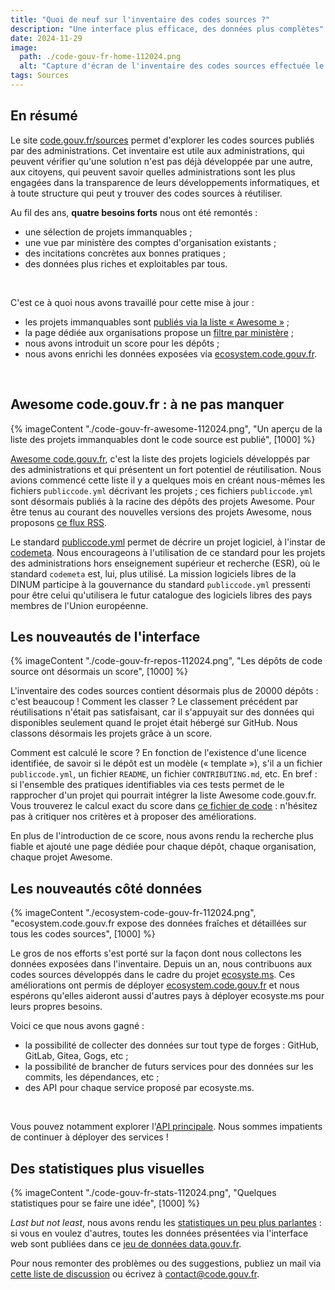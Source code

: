 ```yaml
---
title: "Quoi de neuf sur l'inventaire des codes sources ?"
description: "Une interface plus efficace, des données plus complètes"
date: 2024-11-29
image:
  path: ./code-gouv-fr-home-112024.png
  alt: "Capture d'écran de l'inventaire des codes sources effectuée le 30 novembre 2024."
tags: Sources
---
```


## En résumé

Le site [code.gouv.fr/sources](https://code.gouv.fr/sources) permet d'explorer les codes sources publiés par des administrations. Cet inventaire est utile aux administrations, qui peuvent vérifier qu'une solution n'est pas déjà développée par une autre, aux citoyens, qui peuvent savoir quelles administrations sont les plus engagées dans la transparence de leurs développements informatiques, et à toute structure qui peut y trouver des codes sources à réutiliser.

Au fil des ans, **quatre besoins forts** nous ont été remontés :

- une sélection de projets immanquables ;
- une vue par ministère des comptes d'organisation existants ;
- des incitations concrètes aux bonnes pratiques ;
- des données plus riches et exploitables par tous.

<br/>

C'est ce à quoi nous avons travaillé pour cette mise à jour :

- les projets immanquables sont [publiés via la liste « Awesome »](https://code.gouv.fr/sources/#/awesome) ;
- la page dédiée aux organisations propose un [filtre par ministère](https://code.gouv.fr/sources/#/groups) ;
- nous avons introduit un score pour les dépôts ;
- nous avons enrichi les données exposées via [ecosystem.code.gouv.fr](https://ecosystem.code.gouv.fr).

<br/>

## Awesome code.gouv.fr : à ne pas manquer

{% imageContent "./code-gouv-fr-awesome-112024.png", "Un aperçu de la liste des projets immanquables dont le code source est publié", [1000] %}

[Awesome code.gouv.fr](https://code.gouv.fr/sources/#/awesome), c'est la liste des projets logiciels développés par des administrations et qui présentent un fort potentiel de réutilisation. Nous avions commencé cette liste il y a quelques mois en créant nous-mêmes les fichiers `publiccode.yml` décrivant les projets ; ces fichiers `publiccode.yml` sont désormais publiés à la racine des dépôts des projets Awesome.  Pour être tenus au courant des nouvelles versions des projets Awesome, nous proposons [ce flux RSS](https://code.gouv.fr/data/latest-releases.xml).

Le standard [publiccode.yml](https://github.com/publiccodeyml/publiccode.yml) permet de décrire un projet logiciel, à l'instar de [codemeta](https://codemeta.github.io/).  Nous encourageons à l'utilisation de ce standard pour les projets des administrations hors enseignement supérieur et recherche (ESR), où le standard `codemeta` est, lui, plus utilisé.  La mission logiciels libres de la DINUM participe à la gouvernance du standard `publiccode.yml` pressenti pour être celui qu'utilisera le futur catalogue des logiciels libres des pays membres de l'Union européenne.

## Les nouveautés de l'interface

{% imageContent "./code-gouv-fr-repos-112024.png", "Les dépôts de code source ont désormais un score", [1000] %}

L'inventaire des codes sources contient désormais plus de 20000 dépôts : c'est beaucoup ! Comment les classer ? Le classement précédent par réutilisations n'était pas satisfaisant, car il s'appuyait sur des données qui disponibles seulement quand le projet était hébergé sur GitHub. Nous classons désormais les projets grâce à un score.

Comment est calculé le score ?  En fonction de l'existence d'une licence identifiée, de savoir si le dépôt est un modèle (« template »), s'il a un fichier `publiccode.yml`, un fichier `README`, un fichier `CONTRIBUTING.md`, etc.  En bref : si l'ensemble des pratiques identifiables via ces tests permet de le rapprocher d'un projet qui pourrait intégrer la liste Awesome code.gouv.fr. Vous trouverez le calcul exact du score dans [ce fichier de code](https://git.sr.ht/~codegouvfr/codegouvfr-cli/tree/main/item/src/codegouvfr-output-data.clj) : n'hésitez pas à critiquer nos critères et à proposer des améliorations.

En plus de l'introduction de ce score, nous avons rendu la recherche plus fiable et ajouté une page dédiée pour chaque dépôt, chaque organisation, chaque projet Awesome.

## Les nouveautés côté données

{% imageContent "./ecosystem-code-gouv-fr-112024.png", "ecosystem.code.gouv.fr expose des données fraîches et détaillées sur tous les codes sources", [1000] %}

Le gros de nos efforts s'est porté sur la façon dont nous collectons les données exposées dans l'inventaire. Depuis un an, nous contribuons aux codes sources développés dans le cadre du projet [ecosyste.ms](https://github.com/ecosyste-ms/).  Ces améliorations ont permis de déployer [ecosystem.code.gouv.fr](https://ecosystem.code.gouv.fr) et nous espérons qu'elles aideront aussi d'autres pays à déployer ecosyste.ms pour leurs propres besoins.

Voici ce que nous avons gagné :

- la possibilité de collecter des données sur tout type de forges : GitHub, GitLab, Gitea, Gogs, etc ;
- la possibilité de brancher de futurs services pour des données sur les commits, les dépendances, etc ;
- des API pour chaque service proposé par ecosyste.ms.

<br/>

Vous pouvez notamment explorer l'[API principale](https://ecosystem.code.gouv.fr/docs/index.html).  Nous sommes impatients de continuer à déployer des services !

## Des statistiques plus visuelles

{% imageContent "./code-gouv-fr-stats-112024.png", "Quelques statistiques pour se faire une idée", [1000] %}

*Last but not least*, nous avons rendu les [statistiques un peu plus parlantes](https://code.gouv.fr/sources/#/stats) : si vous en voulez d'autres, toutes les données présentées via l'interface web sont publiées dans ce [jeu de données data.gouv.fr](https://www.data.gouv.fr/fr/datasets/inventaire-des-codes-sources-de-logiciels-publies-par-des-organismes-publics/).

Pour nous remonter des problèmes ou des suggestions, publiez un mail via [cette liste de discussion](https://lists.sr.ht/~codegouvfr/dev) ou écrivez à [contact@code.gouv.fr](mailto:contact@code.gouv.fr).
